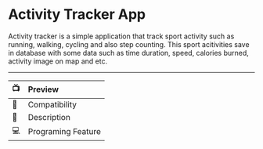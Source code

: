 # Activity Tracker App
Activity tracker is a simple application that track sport activity such as running, walking, cycling and also step counting. This sport acitivities save in database
with some data such as time duration, speed, calories burned, activity image on map and etc.  

--------------------------------------------------------------------------------------------------------------------------------------------------------------
|    📺    |    Preview    |
| :-------- | :------- |
|     📱    | Compatibility |
|    📣    |  Description |
|    💻    |  Programing Feature |
